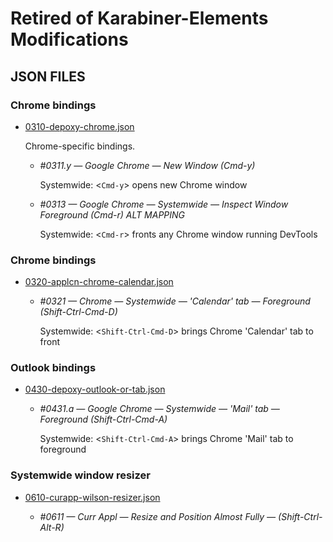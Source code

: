 Retired of Karabiner-Elements Modifications
===========================================

## JSON FILES

### Chrome bindings

  - [0310-depoxy-chrome.json](0310-depoxy-chrome.json)

    Chrome-specific bindings.

    - *#0311.y — Google Chrome — New Window (Cmd-y)*

      Systemwide: &lt;`Cmd-y`&gt; opens new Chrome window

    - *#0313 — Google Chrome — Systemwide — *Inspect* Window Foreground (Cmd-r) *ALT MAPPING**

      Systemwide: &lt;`Cmd-r`&gt; fronts any Chrome window running DevTools

### Chrome bindings

  - [0320-applcn-chrome-calendar.json](complex_modifications/0320-applcn-chrome-calendar.json)

    - *#0321 — Chrome — Systemwide — 'Calendar' tab — Foreground (Shift-Ctrl-Cmd-D)*

      Systemwide: &lt;`Shift-Ctrl-Cmd-D`&gt; brings Chrome 'Calendar' tab to front

### Outlook bindings

  - [0430-depoxy-outlook-or-tab.json](0430-depoxy-outlook-or-tab.json)

    - *#0431.a — Google Chrome — Systemwide — 'Mail' tab — Foreground (Shift-Ctrl-Cmd-A)*

      Systemwide: &lt;`Shift-Ctrl-Cmd-A`&gt; brings Chrome 'Mail' tab to foreground

### Systemwide window resizer

  - [0610-curapp-wilson-resizer.json](0610-curapp-wilson-resizer.json)

    - *#0611 — Curr Appl — Resize and Position Almost Fully — (Shift-Ctrl-Alt-R)*


